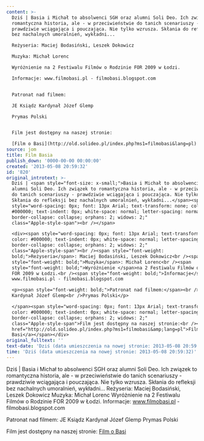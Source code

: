 ```yaml
---
content: >-
  Dziś | Basia i Michał to absolwenci SGH oraz alumni Soli Deo. Ich związek to
  romantyczna historia, ale - w przeciwieństwie do tanich scenariuszy -
  prawdziwie wciągająca i pouczająca. Nie tylko wzrusza. Skłania do refleksji
  bez nachalnych umoralnień, wykładni...

  Reżyseria: Maciej Bodasiński, Leszek Dokowicz

  Muzyka: Michał Lorenc

  Wyróżnienie na 2 Festiwalu Filmów o Rodzinie FOR 2009 w Łodzi.

  Informacje: www.filmobasi.pl - filmobasi.blogspot.com


  Patronat nad filmem:

  JE Ksiądz Kardynał Józef Glemp

  Prymas Polski


  Film jest dostępny na naszej stronie:

  [Film o Basi](http://old.solideo.pl/index.php?ms1=filmobasi&lang=pl)
source: jom
title: Film Basia
publish_down: '0000-00-00 00:00:00'
created: '2013-05-08 20:59:32'
id: '820'
original_introtext: >-
  Dziś | <span style="font-size: x-small;">Basia i Michał to absolwenci SGH oraz
  alumni Soli Deo. Ich związek to romantyczna historia, ale - w przeciwieństwie
  do tanich scenariuszy - prawdziwie wciągająca i pouczająca. Nie tylko wzrusza.
  Skłania do refleksji bez nachalnych umoralnień, wykładni...</span><span
  style="word-spacing: 0px; font: 13px Arial; text-transform: none; color:
  #000000; text-indent: 0px; white-space: normal; letter-spacing: normal;
  border-collapse: collapse; orphans: 2; widows: 2;"
  class="Apple-style-span"><br /></span>

  <div><span style="word-spacing: 0px; font: 13px Arial; text-transform: none;
  color: #000000; text-indent: 0px; white-space: normal; letter-spacing: normal;
  border-collapse: collapse; orphans: 2; widows: 2;"
  class="Apple-style-span"><br /><span style="font-weight:
  bold;">Reżyseria</span>: Maciej Bodasiński, Leszek Dokowicz<br /><span
  style="font-weight: bold;">Muzyka</span>: Michał Lorenc<br /><span
  style="font-weight: bold;">Wyróżnienie </span>na 2 Festiwalu Filmów o Rodzinie
  FOR 2009 w Łodzi.<br /><span style="font-weight: bold;">Informacje</span>:
  www.filmobasi.pl - filmobasi.blogspot.com

  <p><span style="font-weight: bold;">Patronat nad filmem:</span><br />JE Ksiądz
  Kardynał Józef Glemp<br />Prymas Polski</p>

  </span><span style="word-spacing: 0px; font: 13px Arial; text-transform: none;
  color: #000000; text-indent: 0px; white-space: normal; letter-spacing: normal;
  border-collapse: collapse; orphans: 2; widows: 2;"
  class="Apple-style-span">Film jest dostępny na naszej stronie:<br /><a
  href="http://old.solideo.pl/index.php?ms1=filmobasi&amp;lang=pl">Film o
  Basi</a></span></div>
original_fulltext: ''
text-date: 'Dziś (data umieszczenia na nowej stronie: 2013-05-08 20:59:32)'
time: 'Dziś (data umieszczenia na nowej stronie: 2013-05-08 20:59:32)'
---
```

Dziś | Basia i Michał to absolwenci SGH oraz alumni Soli Deo. Ich związek to romantyczna historia, ale - w przeciwieństwie do tanich scenariuszy - prawdziwie wciągająca i pouczająca. Nie tylko wzrusza. Skłania do refleksji bez nachalnych umoralnień, wykładni...
Reżyseria: Maciej Bodasiński, Leszek Dokowicz
Muzyka: Michał Lorenc
Wyróżnienie na 2 Festiwalu Filmów o Rodzinie FOR 2009 w Łodzi.
Informacje: www.filmobasi.pl - filmobasi.blogspot.com

Patronat nad filmem:
JE Ksiądz Kardynał Józef Glemp
Prymas Polski

Film jest dostępny na naszej stronie:
[Film o Basi](http://old.solideo.pl/index.php?ms1=filmobasi&lang=pl)

<!--{{json:{"created_date":"2013-05-08 20:59:32","publish_down":"0000-00-00 00:00:00","id":"820"}}}-->